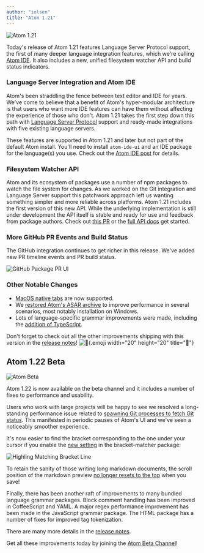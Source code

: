 ```yaml
---
author: "iolsen"
title: "Atom 1.21"
---
```


![Atom 1.21](/assets/images/blog.atom.io/img/posts/release-1-21.png)

Today's release of Atom 1.21 features Language Server Protocol support, the first of many deeper language integration features, which we're calling [Atom IDE](https://atom.io/ide). It also includes a new, unified filesystem watcher API and build status indicators.

<!--more-->

### Language Server Integration and Atom IDE

Atom's been straddling the fence between text editor and IDE for years. We've come to believe that a benefit of Atom's hyper-modular architecture is that users who want more IDE features can have them without affecting the experience of those who don't. Atom 1.21 takes the first step down this path with [Language Server Protocol](http://langserver.org/) support and ready-made integrations with five existing language servers.

These features are supported in Atom 1.21 and later but not part of the default Atom install. You'll need to install `atom-ide-ui` and an IDE package for the language(s) you use. Check out the [Atom IDE post](/blog/2017/09/12/announcing-atom-ide) for details.

### Filesystem Watcher API

Atom and its ecosystem of packages use a number of npm packages to watch the file system for changes. As we worked on the Git integration and Language Server support this patchwork approach left us wanting something simpler and more reliable across platforms. Atom 1.21 includes the first version of this new API. While the underlying implementation is still under development the API itself is stable and ready for use and feedback from package authors. Check out [this PR](https://github.com/atom/atom/pull/14853) or the [full API docs](https://atom.io/docs/api/v1.21.0/PathWatcher) get started.

### More GitHub PR Events and Build Status

The GitHub integration continues to get richer in this release. We've added new PR timeline events and PR build status.

![GitHub Package PR UI](/assets/images/blog.atom.io/img/posts/pr-build-status.png)

### Other Notable Changes

- [MacOS native tabs](https://github.com/atom/atom/pull/14711) are now supported.
- We [restored Atom's ASAR archive](https://github.com/atom/atom/pull/14682) to improve performance in several scenarios, most notably installation on Windows.
- Lots of language-specific grammar improvements were made, including the [addition of TypeScript](https://github.com/atom/language-typescript).

Don't forget to check out all the other improvements shipping with this version in the [release notes](https://github.com/atom/atom/releases/tag/v1.21.0)! ![:memo:](https://github.githubassets.com/images/icons/emoji/unicode/1f4dd.png){.emoji width="20" height="20" title=":memo:"}

## Atom 1.22 Beta

![Atom Beta](/assets/images/blog.atom.io/img/release-beta.png)

Atom 1.22 is now available on the beta channel and it includes a number of fixes to performance and usability.

Users who work with large projects will be happy to see we resolved a long-standing performance issue related to [spawning Git processes to fetch Git status](https://github.com/atom/atom/pull/15750). This manifested in periodic pauses of Atom's UI and we've seen a  noticeably smoother experience.

It's now easier to find the bracket corresponding to the one under your cursor if you enable the [new setting](https://github.com/atom/bracket-matcher/pull/290) in the bracket-matcher package:

![Highling Matching Bracket Line](/assets/images/blog.atom.io/img/posts/bracket-matcher-highlight-line.gif)

To retain the sanity of those writing long markdown documents, the scroll position of the markdown preview [no longer resets to the top](https://github.com/atom/markdown-preview/pull/477) when you save!

Finally, there has been another raft of improvements to many bundled language grammar packages. Block comment handling has been improved in CoffeeScript and YAML. A major regex performance improvement has been made in the JavaScript grammar package. The HTML package has a number of fixes for improved tag tokenization.

There are many more details in the [release notes](https://github.com/atom/atom/releases/tag/v1.22.0-beta0).

Get all these improvements today by joining the [Atom Beta Channel](https://atom.io/beta)!
